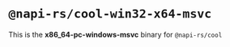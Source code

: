 # `@napi-rs/cool-win32-x64-msvc`

This is the **x86_64-pc-windows-msvc** binary for `@napi-rs/cool`
